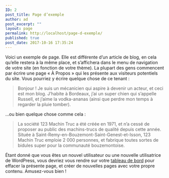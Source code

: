 ```yaml
---
ID: 2
post_title: Page d’exemple
author: ad
post_excerpt: ""
layout: page
permalink: http://localhost/page-d-exemple/
published: true
post_date: 2017-10-16 17:35:24
---
```

Voici un exemple de page. Elle est différente d’un article de blog, en cela qu’elle restera à la même place, et s’affichera dans le menu de navigation de votre site (en fonction de votre thème). La plupart des gens commencent par écrire une page « À Propos » qui les présente aux visiteurs potentiels du site. Vous pourriez y écrire quelque chose de ce tenant :

<blockquote>Bonjour ! Je suis un mécanicien qui aspire à devenir un acteur, et ceci est mon blog. J’habite à Bordeaux, j’ai un super chien qui s’appelle Russell, et j’aime la vodka-ananas (ainsi que perdre mon temps à regarder la pluie tomber).</blockquote>

...ou bien quelque chose comme cela :

<blockquote>La société 123 Machin Truc a été créée en 1971, et n’a cessé de proposer au public des machins-trucs de qualité depuis cette année. Située à Saint-Remy-en-Bouzemont-Saint-Genest-et-Isson, 123 Machin Truc emploie 2 000 personnes, et fabrique toutes sortes de bidules super pour la communauté bouzemontoise.</blockquote>

Étant donné que vous êtes un nouvel utilisateur ou une nouvelle utilisatrice de WordPress, vous devriez vous rendre sur votre <a href="http://localhost/wp-admin/">tableau de bord</a> pour effacer la présente page, et créer de nouvelles pages avec votre propre contenu. Amusez-vous bien !
